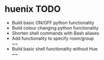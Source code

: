 # huenix TODO

<ul>
  <li>Build basic ON/OFF python functionality</li>
  <li>Build colour changing python functionality</li>
  <li>Shorten shell commands with Bash aliases</li>
  <li>Add functionality to specify room/group</li>
  ~~<li>Build basic shell functionality without Hue</li>~~
</ul>

